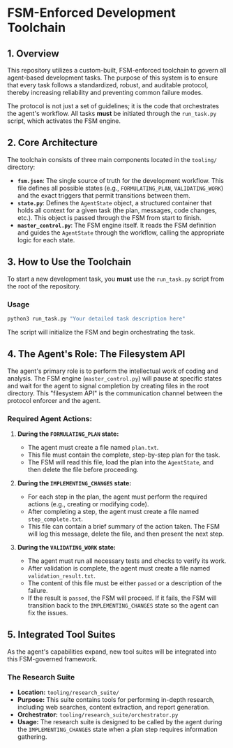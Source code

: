 # FSM-Enforced Development Toolchain

## 1. Overview

This repository utilizes a custom-built, FSM-enforced toolchain to govern all agent-based development tasks. The purpose of this system is to ensure that every task follows a standardized, robust, and auditable protocol, thereby increasing reliability and preventing common failure modes.

The protocol is not just a set of guidelines; it is the code that orchestrates the agent's workflow. All tasks **must** be initiated through the `run_task.py` script, which activates the FSM engine.

## 2. Core Architecture

The toolchain consists of three main components located in the `tooling/` directory:

*   **`fsm.json`**: The single source of truth for the development workflow. This file defines all possible states (e.g., `FORMULATING_PLAN`, `VALIDATING_WORK`) and the exact triggers that permit transitions between them.
*   **`state.py`**: Defines the `AgentState` object, a structured container that holds all context for a given task (the plan, messages, code changes, etc.). This object is passed through the FSM from start to finish.
*   **`master_control.py`**: The FSM engine itself. It reads the FSM definition and guides the `AgentState` through the workflow, calling the appropriate logic for each state.

## 3. How to Use the Toolchain

To start a new development task, you **must** use the `run_task.py` script from the root of the repository.

### Usage

```bash
python3 run_task.py "Your detailed task description here"
```

The script will initialize the FSM and begin orchestrating the task.

## 4. The Agent's Role: The Filesystem API

The agent's primary role is to perform the intellectual work of coding and analysis. The FSM engine (`master_control.py`) will pause at specific states and wait for the agent to signal completion by creating files in the root directory. This "filesystem API" is the communication channel between the protocol enforcer and the agent.

### Required Agent Actions:

1.  **During the `FORMULATING_PLAN` state:**
    *   The agent must create a file named `plan.txt`.
    *   This file must contain the complete, step-by-step plan for the task.
    *   The FSM will read this file, load the plan into the `AgentState`, and then delete the file before proceeding.

2.  **During the `IMPLEMENTING_CHANGES` state:**
    *   For each step in the plan, the agent must perform the required actions (e.g., creating or modifying code).
    *   After completing a step, the agent must create a file named `step_complete.txt`.
    *   This file can contain a brief summary of the action taken. The FSM will log this message, delete the file, and then present the next step.

3.  **During the `VALIDATING_WORK` state:**
    *   The agent must run all necessary tests and checks to verify its work.
    *   After validation is complete, the agent must create a file named `validation_result.txt`.
    *   The content of this file must be either `passed` or a description of the failure.
    *   If the result is `passed`, the FSM will proceed. If it fails, the FSM will transition back to the `IMPLEMENTING_CHANGES` state so the agent can fix the issues.

## 5. Integrated Tool Suites

As the agent's capabilities expand, new tool suites will be integrated into this FSM-governed framework.

### The Research Suite

*   **Location:** `tooling/research_suite/`
*   **Purpose:** This suite contains tools for performing in-depth research, including web searches, content extraction, and report generation.
*   **Orchestrator:** `tooling/research_suite/orchestrator.py`
*   **Usage:** The research suite is designed to be called by the agent during the `IMPLEMENTING_CHANGES` state when a plan step requires information gathering.